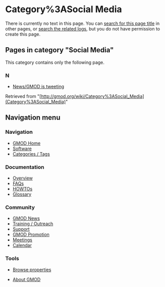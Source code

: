 



<span id="top"></span>




# <span dir="auto">Category%3ASocial Media</span>











There is currently no text in this page. You can [search for this page
title](Special%3ASearch/Social_Media "Special:Search/Social Media") in
other pages, or <span class="plainlinks"><a
href="http://gmod.org/mediawiki/index.php?title=Special:Log&amp;page=Category%3ASocial_Media"
class="external text" rel="nofollow">search the related logs</a></span>,
but you do not have permission to create this page.




## Pages in category "Social Media"

This category contains only the following page.



### N

- [News/GMOD is tweeting](News/GMOD_is_tweeting "News/GMOD is tweeting")





Retrieved from
"[http://gmod.org/wiki/Category%3ASocial_Media](Category%3ASocial_Media)"





## Navigation menu






### 





### Navigation



- <span id="n-GMOD-Home">[GMOD Home](Main_Page)</span>
- <span id="n-Software">[Software](GMOD_Components)</span>
- <span id="n-Categories-.2F-Tags">[Categories /
  Tags](Categories)</span>




### Documentation



- <span id="n-Overview">[Overview](Overview)</span>
- <span id="n-FAQs">[FAQs](Category%3AFAQ)</span>
- <span id="n-HOWTOs">[HOWTOs](Category%3AHOWTO)</span>
- <span id="n-Glossary">[Glossary](Glossary)</span>




### Community



- <span id="n-GMOD-News">[GMOD News](GMOD_News)</span>
- <span id="n-Training-.2F-Outreach">[Training /
  Outreach](Training_and_Outreach)</span>
- <span id="n-Support">[Support](Support)</span>
- <span id="n-GMOD-Promotion">[GMOD Promotion](GMOD_Promotion)</span>
- <span id="n-Meetings">[Meetings](Meetings)</span>
- <span id="n-Calendar">[Calendar](Calendar)</span>




### Tools

- <span id="t-smwbrowselink"><a href="Special%3ABrowse/Category%3ASocial_Media" rel="smw-browse">Browse
  properties</a></span>



- <span id="footer-places-about">[About
  GMOD](GMOD%3AAbout "GMOD%3AAbout")</span>

<!-- -->




